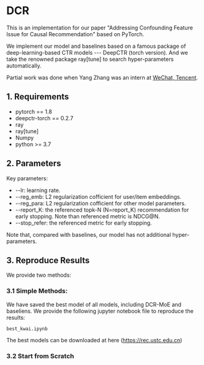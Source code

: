 # DCR
This is an implementation for our paper "Addressing Confounding Feature Issue for Causal Recommendation" based on PyTorch. 

We implement our model and baselines based on a famous package of deep-learning-based CTR models --- DeepCTR (torch version). And we take the renowned package ray[tune] to search hyper-parameters automatically.

Partial work was done when Yang Zhang was an intern at [WeChat, Tencent](https://weixin.qq.com/).

## 1. Requirements
+ pytorch == 1.8
+ deepctr-torch == 0.2.7
+ ray
+ ray[tune]
+ Numpy
+ python >= 3.7


## 2. Parameters
Key parameters:
+ --lr: learning rate.
+ --reg_emb: L2 regularization cofficient for user/item embeddings.
+ --reg_para: L2 regularization cofficient for other model parameters.
+ --report_K: the referenced topk-N (N=report_K) recommendation for early stopping. Note than referenced metric is NDCG@N.
+ --stop_refer: the referenced metric for early stopping.

Note that, compared with baselines, our model has not additional hyper-parameters.


## 3. Reproduce Results
We provide two methods:

### 3.1 Simple Methods:
We have saved the best model of all models, including DCR-MoE and baseliens. We provide the following jupyter notebook file to reproduce the results:
```
best_kwai.ipynb
```
The best models can be downloaded at here (https://rec.ustc.edu.cn)

### 3.2 Start from Scratch


